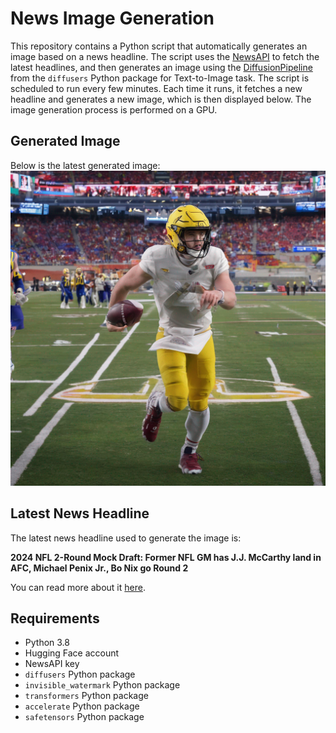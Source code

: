 # News Image Generation
This repository contains a Python script that automatically generates an image based on a news headline. The script uses the [NewsAPI](https://newsapi.org/) to fetch the latest headlines, and then generates an image using the [DiffusionPipeline](https://github.com/huggingface/diffusers) from the `diffusers` Python package for Text-to-Image task.
The script is scheduled to run every few minutes. Each time it runs, it fetches a new headline and generates a new image, which is then displayed below. The image generation process is performed on a GPU.

## Generated Image
Below is the latest generated image:
![Generated Image](image.png)

## Latest News Headline
The latest news headline used to generate the image is:

**2024 NFL 2-Round Mock Draft: Former NFL GM has J.J. McCarthy land in AFC, Michael Penix Jr., Bo Nix go Round 2**

You can read more about it [here](https://www.cbssports.com/nfl/news/2024-nfl-2-round-mock-draft-former-nfl-gm-has-j-j-mccarthy-land-in-afc-michael-penix-jr-bo-nix-go-round-2/).

## Requirements
- Python 3.8
- Hugging Face account
- NewsAPI key
- `diffusers` Python package
- `invisible_watermark` Python package
- `transformers` Python package
- `accelerate` Python package
- `safetensors` Python package
